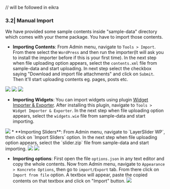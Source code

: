 // will be followed in eikra


### 3.2| Manual Import

We have provided some sample contents inside "sample-data" directory which comes with your theme package. You have to import those contents.

* **Importing Contents**: From Admin menu, navigate to `Tools > Import`. From there select the `WordPress` and then run the importer(It will ask you to install the importer before if this is your first time). In the next step when file uploading option appears, select the `contents.xml` file from sample-data and start uploading. In next step select the checkbox saying "Download and import file attachments" and click on `Submit`. Then it'll start uploading contents eg. pages, posts etc.

<img src="{{ 'assets/images/optimax_theme/78.jpg' | relative_url }}">

<img src="{{ 'assets/images/optimax_theme/80.jpg' | relative_url }}">

<img src="{{ 'assets/images/optimax_theme/81.jpg' | relative_url }}">

* **Importing Widgets**: You can import widgets using plugin <a href="https://wordpress.org/plugins/widget-importer-exporter/">Widget Importer & Exporter</a>. After installing this plugin, navigate to `Tools > Widget Importer & Exporter`. In the next step when file uploading option appears, select the `widgets.wie` file from sample-data and start importing.

<img src="{{ 'assets/images/optimax_theme/82.jpg' | relative_url }}">
* **Importing Sliders**: From Admin menu, navigate to `LayerSlider WP`, then click on `Import Sliders` option.
  In the next step when file uploading option appears, select the `slider.zip` file from sample-data and start importing.
  <img src="{{ 'assets/images/optimax_theme/83.jpg' | relative_url }}">
  <img src="{{ 'assets/images/optimax_theme/84.jpg' | relative_url }}">

* **Importing options**: First open the file `options.json` in any text editor and copy the whole contents.
  Now from Admin menu, navigate to `Appearance > Koncrete Options`, then go to `import/Export` tab.
  From there click on `Import from file` option.
  A textbox will appear, paste the copied contents on that textbox and click on "Import" button.
  <img src="{{ 'assets/images/optimax_theme/2.jpg' | relative_url }}">


